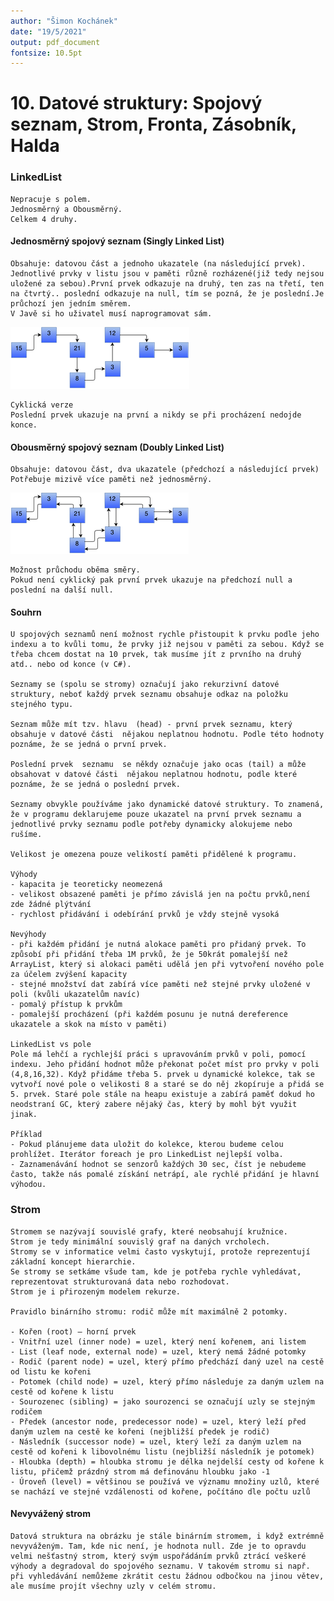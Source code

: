 ```yaml
---
author: "Šimon Kochánek"
date: "19/5/2021"
output: pdf_document
fontsize: 10.5pt
---
```


<style type="text/css">
  body{
    font-size: 10.5pt;
  }
</style>

# 10. Datové struktury: Spojový seznam, Strom, Fronta, Zásobník, Halda

### LinkedList

    Nepracuje s polem.
    Jednosměrný a Obousměrný.
    Celkem 4 druhy.

#### Jednosměrný spojový seznam (Singly Linked List)

    Obsahuje: datovou část a jednoho ukazatele (na následující prvek).
    Jednotlivé prvky v listu jsou v paměti různě rozházené(již tedy nejsou uložené za sebou).První prvek odkazuje na druhý, ten zas na třetí, ten na čtvrtý.. poslední odkazuje na null, tím se pozná, že je poslední.Je průchozí jen jedním směrem.
    V Javě si ho uživatel musí naprogramovat sám.

![](images/SinglyLinkedList.png)

    Cyklická verze
    Poslední prvek ukazuje na první a nikdy se při procházení nedojde konce.

#### Obousměrný spojový seznam (Doubly Linked List)

    Obsahuje: datovou část, dva ukazatele (předchozí a následující prvek)
    Potřebuje mizivě více paměti než jednosměrný.

![](images/DoublyLinkedList.png)

    Možnost průchodu oběma směry.
    Pokud není cyklický pak první prvek ukazuje na předchozí null a poslední na další null.

#### Souhrn

    U spojových seznamů není možnost rychle přistoupit k prvku podle jeho indexu a to kvůli tomu, že prvky již nejsou v paměti za sebou. Když se třeba chcem dostat na 10 prvek, tak musíme jít z prvního na druhý atd.. nebo od konce (v C#).

    Seznamy se (spolu se stromy) označují jako rekurzivní datové struktury, neboť každý prvek seznamu obsahuje odkaz na položku stejného typu.

    Seznam může mít tzv. hlavu  (head) - první prvek seznamu, který obsahuje v datové části  nějakou neplatnou hodnotu. Podle této hodnoty poznáme, že se jedná o první prvek.

    Poslední prvek  seznamu  se někdy označuje jako ocas (tail) a může obsahovat v datové části  nějakou neplatnou hodnotu, podle které poznáme, že se jedná o poslední prvek.

    Seznamy obvykle používáme jako dynamické datové struktury. To znamená, že v programu deklarujeme pouze ukazatel na první prvek seznamu a jednotlivé prvky seznamu podle potřeby dynamicky alokujeme nebo rušíme.

    Velikost je omezena pouze velikostí paměti přidělené k programu.

    Výhody
    - kapacita je teoreticky neomezená
    - velikost obsazené paměti je přímo závislá jen na počtu prvků,není zde žádné plýtvání
    - rychlost přidávání i odebírání prvků je vždy stejně vysoká
    
    Nevýhody
    - při každém přidání je nutná alokace paměti pro přidaný prvek. To způsobí při přidání třeba 1M prvků, že je 50krát pomalejší než ArrayList, který si alokaci paměti udělá jen při vytvoření nového pole za účelem zvýšení kapacity
    - stejné množství dat zabírá více paměti než stejné prvky uložené v poli (kvůli ukazatelům navíc)
    - pomalý přístup k prvkům
    - pomalejší procházení (při každém posunu je nutná dereference ukazatele a skok na místo v paměti)

    LinkedList vs pole
    Pole má lehčí a rychlejší práci s upravováním prvků v poli, pomocí indexu. Jeho přidání hodnot může překonat počet míst pro prvky v poli (4,8,16,32). Když přidáme třeba 5. prvek u dynamické kolekce, tak se vytvoří nové pole o velikosti 8 a staré se do něj zkopíruje a přidá se 5. prvek. Staré pole stále na heapu existuje a zabírá paměť dokud ho neodstraní GC, který zabere nějaký čas, který by mohl být využit jinak.

    Příklad
    - Pokud plánujeme data uložit do kolekce, kterou budeme celou prohlížet. Iterátor foreach je pro LinkedList nejlepší volba.
    - Zaznamenávání hodnot se senzorů každých 30 sec, číst je nebudeme často, takže nás pomalé získání netrápí, ale rychlé přidání je hlavní výhodou.

### Strom

    Stromem se nazývají souvislé grafy, které neobsahují kružnice.
    Strom je tedy minimální souvislý graf na daných vrcholech.
    Stromy se v informatice velmi často vyskytují, protože reprezentují základní koncept hierarchie.
    Se stromy se setkáme všude tam, kde je potřeba rychle vyhledávat, reprezentovat strukturovaná data nebo rozhodovat.
    Strom je i přirozeným modelem rekurze.

    Pravidlo binárního stromu: rodič může mít maximálně 2 potomky.

    - Kořen (root) – horní prvek
    - Vnitřní uzel (inner node) = uzel, který není kořenem, ani listem
    - List (leaf node, external node) = uzel, který nemá žádné potomky
    - Rodič (parent node) = uzel, který přímo předchází daný uzel na cestě od listu ke kořeni
    - Potomek (child node) = uzel, který přímo následuje za daným uzlem na cestě od kořene k listu
    - Sourozenec (sibling) = jako sourozenci se označují uzly se stejným rodičem
    - Předek (ancestor node, predecessor node) = uzel, který leží před daným uzlem na cestě ke kořeni (nejbližší předek je rodič)
    - Následník (successor node) = uzel, který leží za daným uzlem na cestě od kořeni k libovolnému listu (nejbližší následník je potomek)
    - Hloubka (depth) = hloubka stromu je délka nejdelší cesty od kořene k listu, přičemž prázdný strom má definovánu hloubku jako -1
    - Úroveň (level) = většinou se používá ve významu množiny uzlů, které se nachází ve stejné vzdálenosti od kořene, počítáno dle počtu uzlů

#### Nevyvážený strom

    Datová struktura na obrázku je stále binárním stromem, i když extrémně nevyváženým. Tam, kde nic není, je hodnota null. Zde je to opravdu velmi nešťastný strom, který svým uspořádáním prvků ztrácí veškeré výhody a degradoval do spojového seznamu. V takovém stromu si např. při vyhledávání nemůžeme zkrátit cestu žádnou odbočkou na jinou větev, ale musíme projít všechny uzly v celém stromu.